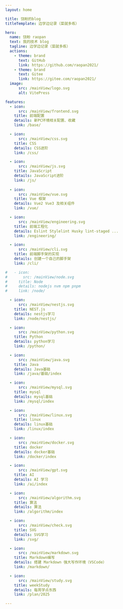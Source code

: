 ```yaml
---
layout: home

title: 饶盼的blog
titleTemplate: 边学边记录（菜就多练） 

hero:
  name: 饶盼 raopan
  text: 我的技术 blog
  tagline: 边学边记录（菜就多练） 
  actions:
    - theme: brand
      text: GitHub
      link: https://github.com/raopan2021/
    - theme: brand
      text: Gitee
      link: https://gitee.com/raopan2021/
  image:
      src: /mainView/logo.svg
      alt: VitePress

features:
  - icon: 
      src: /mainView/frontend.svg
    title: 前端配置
    details: 新PC环境相关配置、收藏
    link: /base/

  - icon: 
      src: /mainView/css.svg
    title: CSS
    details: CSS进阶
    link: /css/

  - icon:
      src: /mainView/js.svg
    title: JavaScript
    details: JavaScript进阶
    link: /js/
 
  - icon:
      src: /mainView/vue.svg
    title: Vue 框架
    details: Vue2 Vue3 及相关组件
    link: /vue/

  - icon:
      src: /mainView/engineering.svg
    title: 前端工程化
    details: Eslint Stylelint Husky lint-staged ...
    link: /engineering/

  - icon:
      src: /mainView/cli.svg
    title: 前端脚手架的实现
    details: 创建一个自己的脚手架
    link: /cli/

#   - icon:
#       src: /mainView/node.svg
#     title: Node
#     details: nodejs nvm npm pnpm
#     link: /node/

  - icon:
      src: /mainView/nestjs.svg
    title: NEST.js
    details: nestjs学习
    link: /node/nestjs/

  - icon:
      src: /mainView/python.svg
    title: Python
    details: python学习
    link: /python/

  - icon:
      src: /mainView/java.svg
    title: Java
    details: Java基础
    link: /java/基础/index

  - icon:
      src: /mainView/mysql.svg
    title: mysql
    details: mysql基础
    link: /mysql/index

  - icon:
      src: /mainView/linux.svg
    title: linux
    details: linux基础
    link: /linux/index

  - icon:
      src: /mainView/docker.svg
    title: docker
    details: docker基础
    link: /docker/index

  - icon:
      src: /mainView/gpt.svg
    title: AI
    details: AI 学习
    link: /ai/index

  - icon:
      src: /mainView/algorithm.svg
    title: 算法
    details: 算法
    link: /algorithm/index

  - icon: 
      src: /mainView/check.svg
    title: SVG
    details: SVG学习
    link: /svg/

  - icon:
      src: /mainView/markdown.svg
    title: Markdown编写
    details: 搭建 Markdown 强大写作环境（VSCode）
    link: /markdown/

  - icon:
      src: /mainView/study.svg
    title: weekStudy
    details: 每周学点东西
    link: /plan/2025

---
```


<script setup lang="ts">
import BookMarks from './bookmarks/index.vue'
</script>

<BookMarks />

<style>
a {
    text-decoration: none !important;
}
</style>

<!-- iconfont https://www.iconfont.cn/?spm=a313x.search_index.i3.d4d0a486a.586b3a81T19Bxt -->